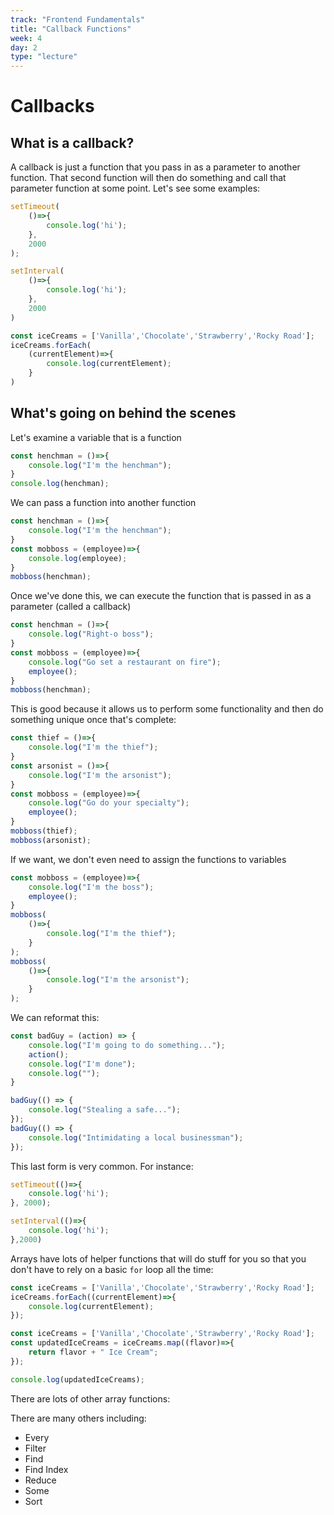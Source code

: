 ```yaml
---
track: "Frontend Fundamentals"
title: "Callback Functions"
week: 4
day: 2
type: "lecture"
---
```

# Callbacks

## What is a callback?

A callback is just a function that you pass in as a parameter to another function.  That second function will then do something and call that parameter function at some point.  Let's see some examples:

```javascript
setTimeout(
    ()=>{
        console.log('hi');
    },
    2000
);
```

```javascript
setInterval(
    ()=>{
        console.log('hi');
    },
    2000
)
```

```javascript
const iceCreams = ['Vanilla','Chocolate','Strawberry','Rocky Road'];
iceCreams.forEach(
    (currentElement)=>{
        console.log(currentElement);
    }
)
```

## What's going on behind the scenes

Let's examine a variable that is a function

```javascript
const henchman = ()=>{
    console.log("I'm the henchman");
}
console.log(henchman);
```

We can pass a function into another function

```javascript
const henchman = ()=>{
    console.log("I'm the henchman");
}
const mobboss = (employee)=>{
    console.log(employee);
}
mobboss(henchman);
```

Once we've done this, we can execute the function that is passed in as a parameter (called a callback)

```javascript
const henchman = ()=>{
    console.log("Right-o boss");
}
const mobboss = (employee)=>{
    console.log("Go set a restaurant on fire");
    employee();
}
mobboss(henchman);
```

This is good because it allows us to perform some functionality and then do something unique once that's complete:

```javascript
const thief = ()=>{
    console.log("I'm the thief");
}
const arsonist = ()=>{
    console.log("I'm the arsonist");
}
const mobboss = (employee)=>{
    console.log("Go do your specialty");
    employee();
}
mobboss(thief);
mobboss(arsonist);
```

If we want, we don't even need to assign the functions to variables

```javascript
const mobboss = (employee)=>{
    console.log("I'm the boss");
    employee();
}
mobboss(
    ()=>{
        console.log("I'm the thief");
    }
);
mobboss(
    ()=>{
        console.log("I'm the arsonist");
    }
);
```

We can reformat this:

```javascript
const badGuy = (action) => {
    console.log("I'm going to do something...");
    action();
    console.log("I'm done");
    console.log("");
}

badGuy(() => {
    console.log("Stealing a safe...");
});
badGuy(() => {
    console.log("Intimidating a local businessman");
});
```

This last form is very common.  For instance:

```javascript
setTimeout(()=>{
    console.log('hi');
}, 2000);
```

```javascript
setInterval(()=>{
    console.log('hi');
},2000)
```

Arrays have lots of helper functions that will do stuff for you so that you don't have to rely on a basic `for` loop all the time:

```javascript
const iceCreams = ['Vanilla','Chocolate','Strawberry','Rocky Road'];
iceCreams.forEach((currentElement)=>{
    console.log(currentElement);
});
```

```javascript
const iceCreams = ['Vanilla','Chocolate','Strawberry','Rocky Road'];
const updatedIceCreams = iceCreams.map((flavor)=>{
    return flavor + " Ice Cream";
});

console.log(updatedIceCreams);
```

There are lots of other array functions:

There are many others including:

- Every
- Filter
- Find
- Find Index
- Reduce
- Some
- Sort